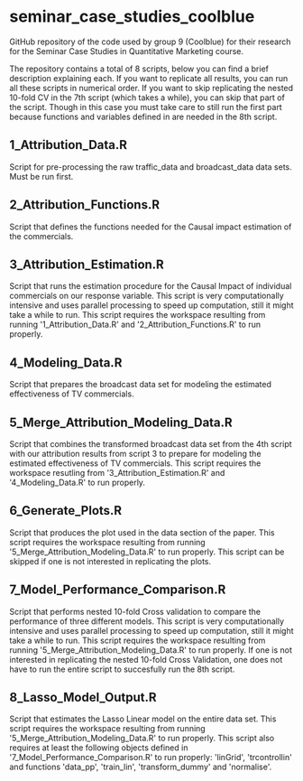 # seminar_case_studies_coolblue
GitHub repository of the code used by group 9 (Coolblue) for their research for the Seminar Case Studies in Quantitative Marketing course. 

The repository contains a total of 8 scripts, below you can find a brief description explaining each.
If you want to replicate all results, you can run all these scripts in numerical order. 
If you want to skip replicating the nested 10-fold CV in the 7th script (which takes a while), you can skip that part of the script. Though in this case you must take care to still run the first part because functions and variables defined in are needed in the 8th script.

## 1_Attribution_Data.R
Script for pre-processing the raw traffic_data and broadcast_data data sets. Must be run first.

## 2_Attribution_Functions.R
Script that defines the functions needed for the Causal impact estimation of the commercials.

## 3_Attribution_Estimation.R
Script that runs the estimation procedure for the Causal Impact of individual commercials on our response variable.
This script is very computationally intensive and uses parallel processing to speed up computation, still it might take a while to run.
This script requires the workspace resulting from running '1_Attribution_Data.R' and '2_Attribution_Functions.R' to run properly.

## 4_Modeling_Data.R
Script that prepares the broadcast data set for modeling the estimated effectiveness of TV commercials.

## 5_Merge_Attribution_Modeling_Data.R
Script that combines the transformed broadcast data set from the 4th script with our attribution results from script 3 to prepare for modeling the estimated effectiveness of TV commercials.
This script requires the workspace resutling from '3_Attribution_Estimation.R' and '4_Modeling_Data.R' to run properly.

## 6_Generate_Plots.R
Script that produces the plot used in the data section of the paper.
This script requires the workspace resulting from running '5_Merge_Attribution_Modeling_Data.R' to run properly.
This script can be skipped if one is not interested in replicating the plots.

## 7_Model_Performance_Comparison.R
Script that performs nested 10-fold Cross validation to compare the performance of three different models. 
This script is very computationally intensive and uses parallel processing to speed up computation, still it might take a while to run.
This script requires the workspace resulting from running '5_Merge_Attribution_Modeling_Data.R' to run properly.
If one is not interested in replicating the nested 10-fold Cross Validation, one does not have to run the entire script to succesfully run the 8th script.

## 8_Lasso_Model_Output.R
Script that estimates the Lasso Linear model on the entire data set.
This script requires the workspace resulting from running '5_Merge_Attribution_Modeling_Data.R' to run properly.
This script also requires at least the following objects defined in '7_Model_Performance_Comparison.R' to run properly: 'linGrid', 'trcontrollin' and functions 'data_pp', 'train_lin', 'transform_dummy' and 'normalise'.

